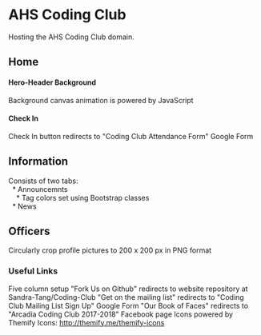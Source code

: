 # AHS Coding Club
  Hosting the AHS Coding Club domain.
## Home
#### Hero-Header Background
  Background canvas animation is powered by JavaScript
#### Check In
  Check In button redirects to "Coding Club Attendance Form" Google Form
## Information
  Consists of two tabs:  
    * Announcemnts  
      * Tag colors set using Bootstrap classes  
    * News
## Officers
  Circularly crop profile pictures to 200 x 200 px in PNG format
### Useful Links
  Five column setup
  "Fork Us on Github" redirects to website repository at Sandra-Tang/Coding-Club
  "Get on the mailing list" redirects to "Coding Club Mailing List Sign Up" Google Form
  "Our Book of Faces" redirects to "Arcadia Coding Club 2017-2018" Facebook page
  Icons powered by Themify Icons: http://themify.me/themify-icons
